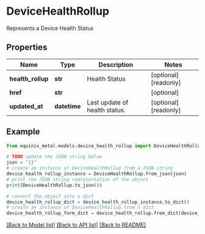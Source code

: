 # DeviceHealthRollup

Represents a Device Health Status

## Properties

Name | Type | Description | Notes
------------ | ------------- | ------------- | -------------
**health_rollup** | **str** | Health Status | [optional] [readonly] 
**href** | **str** |  | [optional] 
**updated_at** | **datetime** | Last update of health status. | [optional] [readonly] 

## Example

```python
from equinix_metal.models.device_health_rollup import DeviceHealthRollup

# TODO update the JSON string below
json = "{}"
# create an instance of DeviceHealthRollup from a JSON string
device_health_rollup_instance = DeviceHealthRollup.from_json(json)
# print the JSON string representation of the object
print(DeviceHealthRollup.to_json())

# convert the object into a dict
device_health_rollup_dict = device_health_rollup_instance.to_dict()
# create an instance of DeviceHealthRollup from a dict
device_health_rollup_form_dict = device_health_rollup.from_dict(device_health_rollup_dict)
```
[[Back to Model list]](../README.md#documentation-for-models) [[Back to API list]](../README.md#documentation-for-api-endpoints) [[Back to README]](../README.md)


